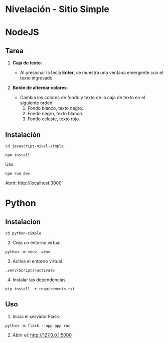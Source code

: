 # Nivelación - Sitio Simple

# NodeJS

## Tarea

1. **Caja de texto**:
   - Al presionar la tecla **Enter**, se muestra una ventana emergente con el texto ingresado.

2. **Botón de alternar colores**:
   - Cambia los colores de fondo y texto de la caja de texto en el siguiente orden:
     1. Fondo blanco, texto negro.
     2. Fondo negro, texto blanco.
     3. Fondo celeste, texto rojo.

## Instalación
```shell
cd javascript-nivel-simple
```

```shell
npm install
```

Uso
```shell
npm run dev
```
Abrir: http://localhost:3000

# Python

## Instalacion
```shell
cd python-simple
```
2. Crea un entorno virtual:
```shell
python -m venv .venv
```
3. Activa el entorno virtual
```shell
.venv\Scripts\activate
```
4. Instalar las dependencias
```shell
pip install -r requirements.txt
```

## Uso
1. Inicia el servidor Flask:
```shell
python -m flask --app app run
```
2. Abrir el: http://127.0.0.1:5000
